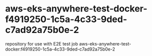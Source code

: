 # aws-eks-anywhere-test-docker-f4919250-1c5a-4c33-9ded-c7ad92a75b0e-2
repository for use with E2E test job aws-eks-anywhere-test-docker:f4919250-1c5a-4c33-9ded-c7ad92a75b0e-2
